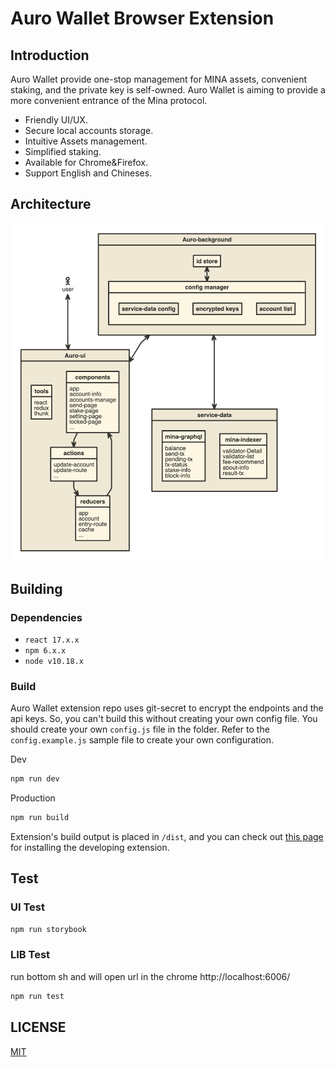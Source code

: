 # Auro Wallet Browser Extension

## Introduction

Auro Wallet provide one-stop management for MINA assets, convenient staking, and the private key is self-owned. Auro Wallet is aiming to provide a more convenient entrance of the Mina protocol.

- Friendly UI/UX.
- Secure local accounts storage.
- Intuitive Assets management.
- Simplified staking.
- Available for Chrome&Firefox.
- Support English and Chineses.

## Architecture
[![Architecture Diagram](./docs/auro-extension-wallet.png)][1]

## Building

### Dependencies

- `react 17.x.x` 
- `npm 6.x.x` 
- `node v10.18.x` 

### Build
Auro Wallet extension repo uses git-secret to encrypt the endpoints and the api keys. So, you can't build this without creating your own config file. You should create your own `config.js` file in the folder. Refer to the `config.example.js` sample file to create your own configuration.

Dev
```sh
npm run dev
```

Production
```sh
npm run build
``` 

Extension's build output is placed in `/dist`, and you can check out [this page](https://developer.chrome.com/extensions/getstarted) for installing the developing extension.  

## Test

### UI Test

```sh
npm run storybook
``` 
### LIB Test

run bottom sh and will open url in the chrome http://localhost:6006/

```sh
npm run test
``` 

## LICENSE

[MIT](LICENSE)

[1]:https://www.nomnoml.com/#file/auro-extension-wallet
